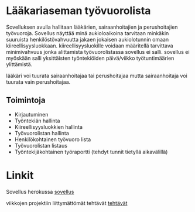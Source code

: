 # Lääkariaseman työvuorolista

Sovelluksen avulla hallitaan lääkärien, sairaanhoitajien ja perushoitajien työvuoroja.
Sovellus näyttää minä aukioloaikoina tarvitaan minkäkin suuruista henkilöstövahvuutta jakaen jokaisen aukiolotunnin omaan kiireellisyysluokkaan.
kiireellisyysluokille voidaan määritellä tarvittava minimivahvuus jonka alittamista työvuorolistassa sovellus ei salli.
sovellus ei myöskään salli yksittäisten työntekiöiden päivä/viikko työtuntimäärien ylittämistä.

lääkäri voi tuurata sairaanhoitajaa tai perushoitajaa mutta sairaanhoitaja voi tuurata vain perushoitajaa. 

## Toimintoja

- Kirjautuminen
- Työntekiän hallinta
- Kiireellisyysluokkien hallinta
- Työvuorolistan hallinta
- Henkilökohtainen työvuoro lista
- Työvuorolistan listaus
- Työntekijäkohtainen työraportti (tehdyt tunnit tietyllä aikavälillä)

# Linkit

Sovellus herokussa 
[sovellus](https://medi-tyovuorolista-harjoitus.herokuapp.com/)

viikkojen projektiin liittymättömät tehtävät
[tehtävät](/tehtavat)
